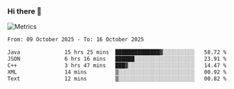 ### Hi there 👋

![Metrics](https://github.com/radoapx/radoapx/blob/main/github-metrics.svg)

<!--START_SECTION:waka-->

```txt
From: 09 October 2025 - To: 16 October 2025

Java              15 hrs 25 mins  ██████████████▓░░░░░░░░░░   58.72 %
JSON              6 hrs 16 mins   ██████░░░░░░░░░░░░░░░░░░░   23.91 %
C++               3 hrs 47 mins   ███▓░░░░░░░░░░░░░░░░░░░░░   14.47 %
XML               14 mins         ▒░░░░░░░░░░░░░░░░░░░░░░░░   00.92 %
Text              12 mins         ▒░░░░░░░░░░░░░░░░░░░░░░░░   00.82 %
```

<!--END_SECTION:waka-->

<!--
**radoapx/radoapx** is a ✨ _special_ ✨ repository because its `README.md` (this file) appears on your GitHub profile.

Here are some ideas to get you started:

- 🔭 I’m currently working on ...
- 🌱 I’m currently learning ...
- 👯 I’m looking to collaborate on ...
- 🤔 I’m looking for help with ...
- 💬 Ask me about ...
- 📫 How to reach me: ...
- 😄 Pronouns: ...
- ⚡ Fun fact: ...
-->
